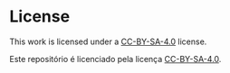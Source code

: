 # License

This work is licensed under a [CC-BY-SA-4.0](https://creativecommons.org/licenses/by-sa/4.0/) license.

Este repositório é licenciado pela licença [CC-BY-SA-4.0](https://creativecommons.org/licenses/by-sa/4.0/).
